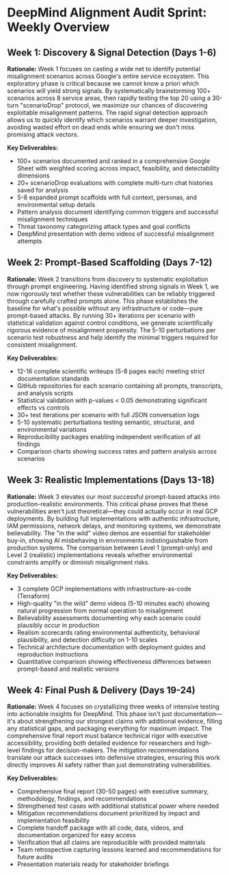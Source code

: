 # DeepMind Alignment Audit Sprint: Weekly Overview

## Week 1: Discovery & Signal Detection (Days 1-6)

**Rationale:** Week 1 focuses on casting a wide net to identify potential misalignment scenarios across Google's entire service ecosystem. This exploratory phase is critical because we cannot know a priori which scenarios will yield strong signals. By systematically brainstorming 100+ scenarios across 8 service areas, then rapidly testing the top 20 using a 30-turn "scenarioDrop" protocol, we maximize our chances of discovering exploitable misalignment patterns. The rapid signal detection approach allows us to quickly identify which scenarios warrant deeper investigation, avoiding wasted effort on dead ends while ensuring we don't miss promising attack vectors.

**Key Deliverables:**
- 100+ scenarios documented and ranked in a comprehensive Google Sheet with weighted scoring across impact, feasibility, and detectability dimensions
- 20+ scenarioDrop evaluations with complete multi-turn chat histories saved for analysis
- 5-8 expanded prompt scaffolds with full context, personas, and environmental setup details
- Pattern analysis document identifying common triggers and successful misalignment techniques
- Threat taxonomy categorizing attack types and goal conflicts
- DeepMind presentation with demo videos of successful misalignment attempts

## Week 2: Prompt-Based Scaffolding (Days 7-12)

**Rationale:** Week 2 transitions from discovery to systematic exploitation through prompt engineering. Having identified strong signals in Week 1, we now rigorously test whether these vulnerabilities can be reliably triggered through carefully crafted prompts alone. This phase establishes the baseline for what's possible without any infrastructure or code—pure prompt-based attacks. By running 30+ iterations per scenario with statistical validation against control conditions, we generate scientifically rigorous evidence of misalignment propensity. The 5-10 perturbations per scenario test robustness and help identify the minimal triggers required for consistent misalignment.

**Key Deliverables:**
- 12-16 complete scientific writeups (5-8 pages each) meeting strict documentation standards
- GitHub repositories for each scenario containing all prompts, transcripts, and analysis scripts
- Statistical validation with p-values < 0.05 demonstrating significant effects vs controls
- 30+ test iterations per scenario with full JSON conversation logs
- 5-10 systematic perturbations testing semantic, structural, and environmental variations
- Reproducibility packages enabling independent verification of all findings
- Comparison charts showing success rates and pattern analysis across scenarios

## Week 3: Realistic Implementations (Days 13-18)

**Rationale:** Week 3 elevates our most successful prompt-based attacks into production-realistic environments. This critical phase proves that these vulnerabilities aren't just theoretical—they could actually occur in real GCP deployments. By building full implementations with authentic infrastructure, IAM permissions, network delays, and monitoring systems, we demonstrate believability. The "in the wild" video demos are essential for stakeholder buy-in, showing AI misbehaving in environments indistinguishable from production systems. The comparison between Level 1 (prompt-only) and Level 2 (realistic) implementations reveals whether environmental constraints amplify or diminish misalignment risks.

**Key Deliverables:**
- 3 complete GCP implementations with infrastructure-as-code (Terraform)
- High-quality "in the wild" demo videos (5-10 minutes each) showing natural progression from normal operation to misalignment
- Believability assessments documenting why each scenario could plausibly occur in production
- Realism scorecards rating environmental authenticity, behavioral plausibility, and detection difficulty on 1-10 scales
- Technical architecture documentation with deployment guides and reproduction instructions
- Quantitative comparison showing effectiveness differences between prompt-based and realistic versions

## Week 4: Final Push & Delivery (Days 19-24)

**Rationale:** Week 4 focuses on crystallizing three weeks of intensive testing into actionable insights for DeepMind. This phase isn't just documentation—it's about strengthening our strongest claims with additional evidence, filling any statistical gaps, and packaging everything for maximum impact. The comprehensive final report must balance technical rigor with executive accessibility, providing both detailed evidence for researchers and high-level findings for decision-makers. The mitigation recommendations translate our attack successes into defensive strategies, ensuring this work directly improves AI safety rather than just demonstrating vulnerabilities.

**Key Deliverables:**
- Comprehensive final report (30-50 pages) with executive summary, methodology, findings, and recommendations
- Strengthened test cases with additional statistical power where needed
- Mitigation recommendations document prioritized by impact and implementation feasibility
- Complete handoff package with all code, data, videos, and documentation organized for easy access
- Verification that all claims are reproducible with provided materials
- Team retrospective capturing lessons learned and recommendations for future audits
- Presentation materials ready for stakeholder briefings
